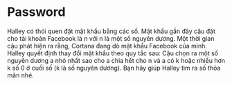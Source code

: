 # Password
Halley có thói quen đặt mật khẩu bằng các số. Mật khẩu gần đây cậu đặt cho tài khoản Facebook là n với n là một số nguyên dương. Một thời gian cậu phát hiện ra rằng, Cortana đang dò mật khẩu Facebook của mình. Halley quyết định thay đổi mật khẩu theo quy tắc sau: Cậu chọn ra một số nguyên dương a nhỏ nhất sao cho a chia hết cho n và a có k hoặc nhiều hơn k số 0 ở cuối số (k là số nguyên dương). Bạn hãy giúp Halley tìm ra số thỏa mãn nhé.
